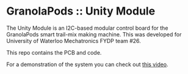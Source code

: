 # GranolaPods :: Unity Module

The Unity Module is an I2C-based modular control board for the GranolaPods smart trail-mix making machine.
This was developed for University of Waterloo Mechatronics FYDP team #26.

This repo contains the PCB and code.

For a demonstration of the system you can check out [this video](https://www.youtube.com/watch?v=NxC_GapGs20).
